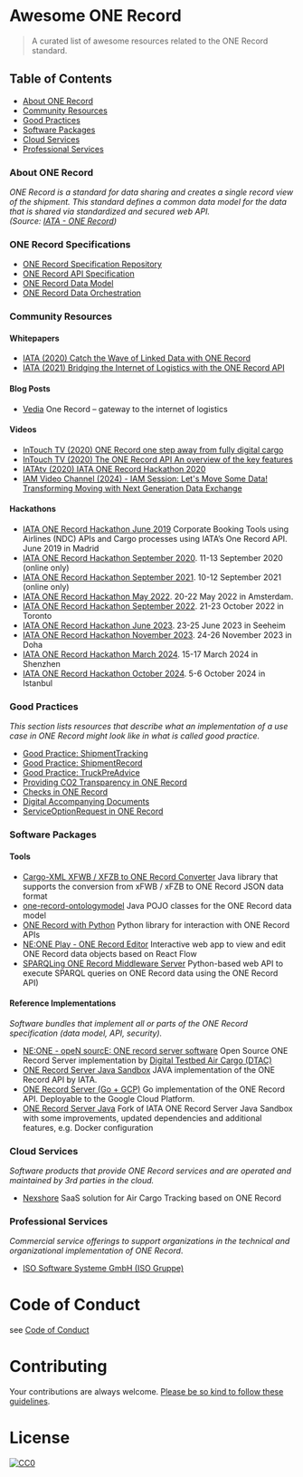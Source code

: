 # Awesome ONE Record

> A curated list of awesome resources related to the ONE Record standard.

## Table of Contents
* [About ONE Record](#about-one-record)
* [Community Resources](#community-resources)
* [Good Practices](#good-practices)
* [Software Packages](#software-packages)
* [Cloud Services](#cloud-services)
* [Professional Services](#professional-services)

### About ONE Record
*ONE Record is a standard for data sharing and creates a single record view of the shipment. This standard defines a common data model for the data that is shared via standardized and secured web API.   
(Source: [IATA - ONE Record](https://www.iata.org/one-record/))*

### ONE Record Specifications

* [ONE Record Specification Repository](https://github.com/IATA-Cargo/ONE-Record)
* [ONE Record API Specification](https://iata-cargo.github.io/ONE-Record/)
* [ONE Record Data Model](https://iata-cargo.github.io/ONE-Record/stable/Data-Model/)
* [ONE Record Data Orchestration](https://github.com/IATA-Cargo/ONE-Record/tree/master/working_draft/Data-Orchestration)


### Community Resources

#### Whitepapers
* [IATA (2020) Catch the Wave of Linked Data with ONE Record](https://www.iata.org/contentassets/a1b5532e38bf4d6284c4bf4760646d4e/one_record_catch_the_wave_of_linked_data_with_one_record.pdf)
* [IATA (2021) Bridging the Internet of Logistics with the ONE Record API](https://www.iata.org/contentassets/a1b5532e38bf4d6284c4bf4760646d4e/one_record_bridging_the_internet-of_logistics_with_the_one_record_api.pdf)


#### Blog Posts
* [Vedia](https://www.vedia.fi/blog/one-record-gateway-to-the-internet-of-logistics/) One Record – gateway to the internet of logistics

#### Videos
* [InTouch TV (2020) ONE Record one step away from fully digital cargo](https://www.youtube.com/watch?v=JPzkqsD3HQo)
* [InTouch TV (2020) The ONE Record API An overview of the key features](https://www.youtube.com/watch?v=8EMtdKyNuog)
* [IATAtv (2020) IATA ONE Record Hackathon 2020](https://www.youtube.com/watch?v=XOxeL1WXOiM)
* [IAM Video Channel (2024) - IAM Session: Let's Move Some Data! Transforming Moving with Next Generation Data Exchange](https://www.youtube.com/watch?v=Iap9QHRyS6w)


#### Hackathons
* [IATA ONE Record Hackathon June 2019](https://www.iata.org/contentassets/c6b62a2a403745ddab9b593b3a664b08/madrid-hackathon-winners.pdf) Corporate Booking Tools using Airlines (NDC) APIs and Cargo processes using IATA’s One Record API. June 2019 in Madrid
* [IATA ONE Record Hackathon September 2020](https://onerecord.devpost.com/project-gallery). 11-13 September 2020 (online only)
* [IATA ONE Record Hackathon September 2021](https://onerecord2021.devpost.com/). 10-12 September 2021 (online only)
* [IATA ONE Record Hackathon May 2022](https://iata-dcsa-ams.devpost.com/). 20-22 May 2022 in Amsterdam.
* [IATA ONE Record Hackathon September 2022](https://onerecord-yyz.devpost.com/). 21-23 October 2022 in Toronto
* [IATA ONE Record Hackathon June 2023](https://onerecord-fra.devpost.com/). 23-25 June 2023 in Seeheim
* [IATA ONE Record Hackathon November 2023](https://onerecord-doh.devpost.com/). 24-26 November 2023 in Doha
* [IATA ONE Record Hackathon March 2024](https://onerecord-szx.devpost.com/). 15-17 March 2024 in Shenzhen
* [IATA ONE Record Hackathon October 2024](https://onerecord-ist.devpost.com/). 5-6 October 2024 in Istanbul


### Good Practices
*This section lists resources that describe what an implementation of a use case in ONE Record might look like in what is called good practice.*

* [Good Practice: ShipmentTracking](https://github.com/digital-cargo/good-practice-shipment-tracking)
* [Good Practice: ShipmentRecord](https://github.com/digital-cargo/good-practice-shipment-record)
* [Good Practice: TruckPreAdvice](https://github.com/digital-cargo/good-practice-truck-preadvice)
* [Providing CO2 Transparency in ONE Record](https://github.com/DrPhilippBillion/Co2-Transparency-in-ONE-Record)
* [Checks in ONE Record](https://github.com/DrPhilippBillion/Checks-in-ONE-Record)
* [Digital Accompanying Documents](https://github.com/DrPhilippBillion/Digital-Accompanying-Documents-in-ONE-Record)
* [ServiceOptionRequest in ONE Record](https://github.com/NiclasScheiber/ServiceOptionRequest-in-ONE-Record)


### Software Packages

#### Tools

* [Cargo-XML XFWB / XFZB to ONE Record Converter](https://github.com/riege/one-record-converter) Java library that supports the conversion from xFWB / xFZB to ONE Record JSON data format
* [one-record-ontologymodel](https://github.com/riege/one-record-ontologymodel) Java POJO classes for the ONE Record data model
* [ONE Record with Python](https://pypi.org/project/onerecord/) Python library for interaction with ONE Record APIs
* [NE:ONE Play - ONE Record Editor](https://github.com/erikgoldenstein/neoneplay) Interactive web app to view and edit ONE Record data objects based on React Flow
* [SPARQLing ONE Record Middleware Server](https://github.com/NiclasScheiber/sparqling-one-record) Python-based web API to execute SPARQL queries on ONE Record data using the ONE Record API)


#### Reference Implementations
*Software bundles that implement all or parts of the ONE Record specification (data model, API, security).*

* [NE:ONE - opeN sourcE: ONE record server software](https://git.openlogisticsfoundation.org/digital-air-cargo/ne-one) Open Source ONE Record Server implementation by [Digital Testbed Air Cargo (DTAC)](https://www.digital-testbed-air-cargo.com)
* [ONE Record Server Java Sandbox](https://github.com/IATA-Cargo/one-record-server-java) JAVA implementation of the ONE Record API by IATA.
* [ONE Record Server (Go + GCP)](https://github.com/chi-deutschland/one-record-server) Go implementation of the ONE Record API. Deployable to the Google Cloud Platform.
* [ONE Record Server Java](https://github.com/ddoeppner/one-record-server-java) Fork of IATA ONE Record Server Java Sandbox with some improvements, updated dependencies and additional features, e.g. Docker configuration


### Cloud Services
*Software products that provide ONE Record services and are operated and maintained by 3rd parties in the cloud.*

* [Nexshore](https://nexshore.com/) SaaS solution for Air Cargo Tracking based on ONE Record


### Professional Services
*Commercial service offerings to support organizations in the technical and organizational implementation of ONE Record*.

* [ISO Software Systeme GmbH (ISO Gruppe)](https://www.one-record-hub.com/) 


# Code of Conduct
see [Code of Conduct](CODE_OF_CONDUCT.md)

# Contributing
Your contributions are always welcome. [Please be so kind to follow these guidelines](CONTRIBUTING.md).

# License
[![CC0](https://i.creativecommons.org/p/zero/1.0/88x31.png)](https://creativecommons.org/publicdomain/zero/1.0/)
